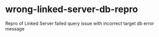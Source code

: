 # wrong-linked-server-db-repro
Repro of Linked Server failed query issue with incorrect target db error message

